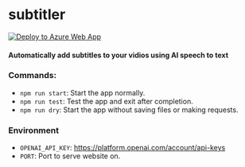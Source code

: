 # subtitler
[![Deploy to Azure Web App](https://github.com/aroary/subtitler/actions/workflows/main_subtitler.yml/badge.svg)](https://github.com/aroary/subtitler/actions/workflows/main_subtitler.yml)
#### Automatically add subtitles to your vidios using AI speech to text
### Commands:
- `npm run start`: Start the app normally.
- `npm run test`: Test the app and exit after completion.
- `npm run dry`: Start the app without saving files or making requests.
### Environment
- `OPENAI_API_KEY`: https://platform.openai.com/account/api-keys
- `PORT`: Port to serve website on.